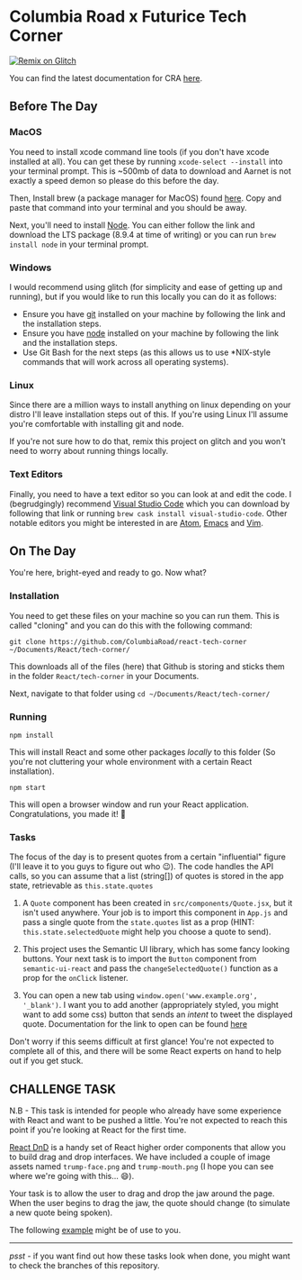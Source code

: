 # Columbia Road x Futurice Tech Corner

[![Remix on Glitch](https://cdn.glitch.com/2703baf2-b643-4da7-ab91-7ee2a2d00b5b%2Fremix-button.svg)](https://glitch.com/edit/#!/import/github/ColumbiaRoad/react-tech-corner)

You can find the latest documentation for CRA [here](https://github.com/facebookincubator/create-react-app/blob/master/packages/react-scripts/template/README.md).

## Before The Day

### MacOS
You need to install xcode command line tools (if you don't have xcode installed at all). You can get these by running `xcode-select --install` into your terminal prompt. This is ~500mb of data to download and Aarnet is not exactly a speed demon so please do this before the day.

Then, Install brew (a package manager for MacOS) found [here](https://brew.sh/). Copy and paste that command into your terminal and you should be away.

Next, you'll need to install [Node](https://nodejs.org/en/). You can either follow the link and download the LTS package (8.9.4 at time of writing) or you can run `brew install node` in your terminal prompt.

### Windows
I would recommend using glitch (for simplicity and ease of getting up and running), but if you would like to run this locally you can do it as follows:

- Ensure you have [git](https://gitforwindows.org/) installed on your machine by following the link and the installation steps.
- Ensure you have [node](https://nodejs.org/en/) installed on your machine by following the link and the installation steps.
- Use Git Bash for the next steps (as this allows us to use *NIX-style commands that will work across all operating systems).

### Linux
Since there are a million ways to install anything on linux depending on your distro I'll leave installation steps out of this. If you're using Linux I'll assume you're comfortable with installing git and node. 

If you're not sure how to do that, remix this project on glitch and you won't need to worry about running things locally.

### Text Editors
Finally, you need to have a text editor so you can look at and edit the code. I (begrudgingly) recommend [Visual Studio Code](https://code.visualstudio.com/) which you can download by following that link or running `brew cask install visual-studio-code`. Other notable editors you might be interested in are [Atom](https://atom.io/), [Emacs](https://www.gnu.org/software/emacs/) and [Vim](https://github.com/vim/vim).

## On The Day
You're here, bright-eyed and ready to go. Now what?

### Installation
You need to get these files on your machine so you can run them. This is called "cloning" and you can do this with the following command:

`git clone https://github.com/ColumbiaRoad/react-tech-corner ~/Documents/React/tech-corner/`

This downloads all of the files (here) that Github is storing and sticks them in the folder `React/tech-corner` in your Documents.

Next, navigate to that folder using `cd ~/Documents/React/tech-corner/`

### Running

`npm install`

This will install React and some other packages _locally_ to this folder (So you're not cluttering your whole environment with a certain React installation).

`npm start`

This will open a browser window and run your React application. Congratulations, you made it! 🎉

### Tasks

The focus of the day is to present quotes from a certain "influential" figure (I'll leave it to you guys to figure out who 😉). The code handles the API calls, so you can assume that a list (string[]) of quotes is stored in the app state, retrievable as `this.state.quotes`

1. A `Quote` component has been created in `src/components/Quote.jsx`, but it isn't used anywhere. Your job is to import this component in `App.js` and pass a single quote from the `state.quotes` list as a prop (HINT: `this.state.selectedQuote` might help you choose a quote to send).

2. This project uses the Semantic UI library, which has some fancy looking buttons. Your next task is to import the `Button` component from `semantic-ui-react` and pass the `changeSelectedQuote()` function as a prop for the `onClick` listener.

3. You can open a new tab using `window.open('www.example.org', '_blank')`. I want you to add another (appropriately styled, you might want to add some css) button that sends an _intent_ to tweet the displayed quote. Documentation for the link to open can be found [here](https://dev.twitter.com/web/tweet-button)

Don't worry if this seems difficult at first glance! You're not expected to complete all of this, and there will be some React experts on hand to help out if you get stuck.


## CHALLENGE TASK

N.B - This task is intended for people who already have some experience with React and want to be pushed a little. You're not expected to reach this point if you're looking at React for the first time.

[React DnD](https://react-dnd.github.io/react-dnd/) is a handy set of React higher order components that allow you to build drag and drop interfaces. We have included a couple of image assets named `trump-face.png` and `trump-mouth.png` (I hope you can see where we're going with this... 😄).

Your task is to allow the user to drag and drop the jaw around the page. When the user begins to drag the jaw, the quote should change (to simulate a new quote being spoken).

The following [example](https://react-dnd.github.io/react-dnd/examples-drag-around-naive.html) might be of use to you.

----
_psst_ - if you want find out how these tasks look when done, you might want to check the branches of this repository.

